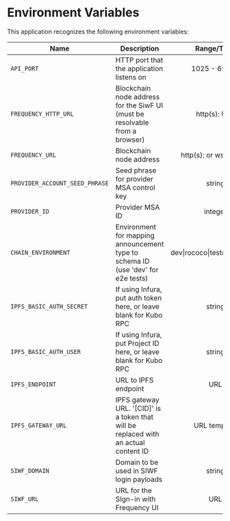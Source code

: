 # Environment Variables

This application recognizes the following environment variables:

| Name                           | Description                                                                          |          Range/Type           | Required? | Default |
| ------------------------------ | ------------------------------------------------------------------------------------ | :---------------------------: | :-------: | :-----: |
| `API_PORT`                     | HTTP port that the application listens on                                            |         1025 - 65535          |           |  3000   |
| `FREQUENCY_HTTP_URL`           | Blockchain node address for the SiwF UI (must be resolvable from a browser)          |         http(s): URL          |     Y     |         |
| `FREQUENCY_URL`                | Blockchain node address                                                              |    http(s): or ws(s): URL     |     Y     |         |
| `PROVIDER_ACCOUNT_SEED_PHRASE` | Seed phrase for provider MSA control key                                             |            string             |     Y     |         |
| `PROVIDER_ID`                  | Provider MSA ID                                                                      |            integer            |     Y     |         |
| `CHAIN_ENVIRONMENT`            | Environment for mapping announcement type to schema ID (use 'dev' for e2e tests)     | dev\|rococo\|testnet\|mainnet |     Y     |         |
| `IPFS_BASIC_AUTH_SECRET`       | If using Infura, put auth token here, or leave blank for Kubo RPC                    |            string             |     N     |  blank  |
| `IPFS_BASIC_AUTH_USER`         | If using Infura, put Project ID here, or leave blank for Kubo RPC                    |            string             |     N     |  blank  |
| `IPFS_ENDPOINT`                | URL to IPFS endpoint                                                                 |              URL              |     Y     |         |
| `IPFS_GATEWAY_URL`             | IPFS gateway URL. '[CID]' is a token that will be replaced with an actual content ID |         URL template          |     Y     |         |
| `SIWF_DOMAIN`                  | Domain to be used in SIWF login payloads                                             |            string             |     Y     |         |
| `SIWF_URL`                     | URL for the SIgn-in with Frequency UI                                                |              URL              |     Y     |         |
